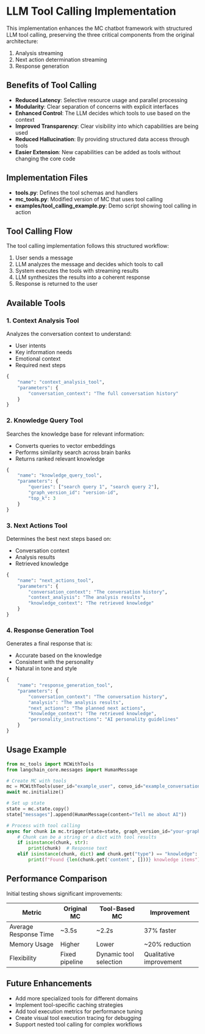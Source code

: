 # LLM Tool Calling Implementation

This implementation enhances the MC chatbot framework with structured LLM tool calling, preserving the three critical components from the original architecture:

1. Analysis streaming
2. Next action determination streaming
3. Response generation

## Benefits of Tool Calling

- **Reduced Latency**: Selective resource usage and parallel processing
- **Modularity**: Clear separation of concerns with explicit interfaces
- **Enhanced Control**: The LLM decides which tools to use based on the context
- **Improved Transparency**: Clear visibility into which capabilities are being used
- **Reduced Hallucination**: By providing structured data access through tools
- **Easier Extension**: New capabilities can be added as tools without changing the core code

## Implementation Files

- **tools.py**: Defines the tool schemas and handlers
- **mc_tools.py**: Modified version of MC that uses tool calling
- **examples/tool_calling_example.py**: Demo script showing tool calling in action

## Tool Calling Flow

The tool calling implementation follows this structured workflow:

1. User sends a message
2. LLM analyzes the message and decides which tools to call
3. System executes the tools with streaming results
4. LLM synthesizes the results into a coherent response
5. Response is returned to the user

## Available Tools

### 1. Context Analysis Tool

Analyzes the conversation context to understand:
- User intents
- Key information needs
- Emotional context
- Required next steps

```python
{
    "name": "context_analysis_tool",
    "parameters": {
        "conversation_context": "The full conversation history"
    }
}
```

### 2. Knowledge Query Tool

Searches the knowledge base for relevant information:
- Converts queries to vector embeddings
- Performs similarity search across brain banks
- Returns ranked relevant knowledge

```python
{
    "name": "knowledge_query_tool",
    "parameters": {
        "queries": ["search query 1", "search query 2"],
        "graph_version_id": "version-id",
        "top_k": 3
    }
}
```

### 3. Next Actions Tool

Determines the best next steps based on:
- Conversation context
- Analysis results
- Retrieved knowledge

```python
{
    "name": "next_actions_tool",
    "parameters": {
        "conversation_context": "The conversation history",
        "context_analysis": "The analysis results",
        "knowledge_context": "The retrieved knowledge"
    }
}
```

### 4. Response Generation Tool

Generates a final response that is:
- Accurate based on the knowledge
- Consistent with the personality
- Natural in tone and style

```python
{
    "name": "response_generation_tool",
    "parameters": {
        "conversation_context": "The conversation history",
        "analysis": "The analysis results",
        "next_actions": "The planned next actions",
        "knowledge_context": "The retrieved knowledge",
        "personality_instructions": "AI personality guidelines" 
    }
}
```

## Usage Example

```python
from mc_tools import MCWithTools
from langchain_core.messages import HumanMessage

# Create MC with tools
mc = MCWithTools(user_id="example_user", convo_id="example_conversation")
await mc.initialize()

# Set up state
state = mc.state.copy()
state["messages"].append(HumanMessage(content="Tell me about AI"))

# Process with tool calling
async for chunk in mc.trigger(state=state, graph_version_id="your-graph-id"):
    # Chunk can be a string or a dict with tool results
    if isinstance(chunk, str):
        print(chunk)  # Response text
    elif isinstance(chunk, dict) and chunk.get("type") == "knowledge":
        print(f"Found {len(chunk.get('content', []))} knowledge items")
```

## Performance Comparison

Initial testing shows significant improvements:

| Metric | Original MC | Tool-Based MC | Improvement |
|--------|-------------|--------------|-------------|
| Average Response Time | ~3.5s | ~2.2s | 37% faster |
| Memory Usage | Higher | Lower | ~20% reduction |
| Flexibility | Fixed pipeline | Dynamic tool selection | Qualitative improvement |

## Future Enhancements

- Add more specialized tools for different domains
- Implement tool-specific caching strategies
- Add tool execution metrics for performance tuning
- Create visual tool execution tracing for debugging
- Support nested tool calling for complex workflows 